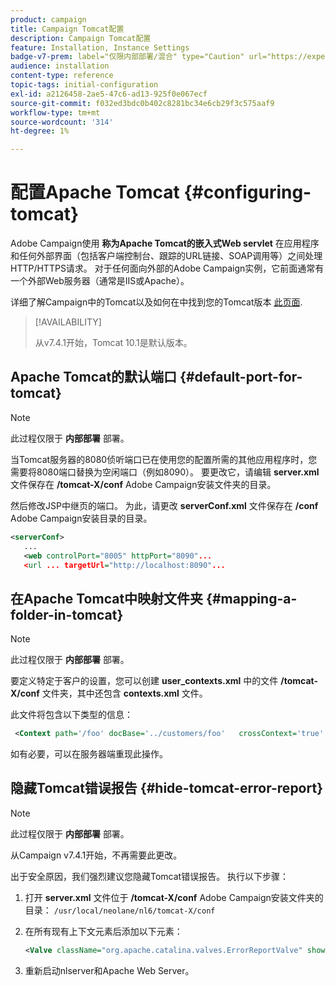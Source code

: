 ```yaml
---
product: campaign
title: Campaign Tomcat配置
description: Campaign Tomcat配置
feature: Installation, Instance Settings
badge-v7-prem: label="仅限内部部署/混合" type="Caution" url="https://experienceleague.adobe.com/docs/campaign-classic/using/installing-campaign-classic/architecture-and-hosting-models/hosting-models-lp/hosting-models.html?lang=zh-Hans" tooltip="仅适用于内部部署和混合部署"
audience: installation
content-type: reference
topic-tags: initial-configuration
exl-id: a2126458-2ae5-47c6-ad13-925f0e067ecf
source-git-commit: f032ed3bdc0b402c8281bc34e6cb29f3c575aaf9
workflow-type: tm+mt
source-wordcount: '314'
ht-degree: 1%

---
```


# 配置Apache Tomcat {#configuring-tomcat}

Adobe Campaign使用 **称为Apache Tomcat的嵌入式Web servlet** 在应用程序和任何外部界面（包括客户端控制台、跟踪的URL链接、SOAP调用等）之间处理HTTP/HTTPS请求。 对于任何面向外部的Adobe Campaign实例，它前面通常有一个外部Web服务器（通常是IIS或Apache）。

详细了解Campaign中的Tomcat以及如何在中找到您的Tomcat版本 [此页面](../../production/using/locate-tomcat-version.md).

>[!AVAILABILITY]
>
> 从v7.4.1开始，Tomcat 10.1是默认版本。
>


## Apache Tomcat的默认端口 {#default-port-for-tomcat}


>[!NOTE]
>
>此过程仅限于 **内部部署** 部署。
>

当Tomcat服务器的8080侦听端口已在使用您的配置所需的其他应用程序时，您需要将8080端口替换为空闲端口（例如8090）。 要更改它，请编辑 **server.xml** 文件保存在 **/tomcat-X/conf** Adobe Campaign安装文件夹的目录。

然后修改JSP中继页的端口。 为此，请更改 **serverConf.xml** 文件保存在 **/conf** Adobe Campaign安装目录的目录。

```xml
<serverConf>
   ...
   <web controlPort="8005" httpPort="8090"...
   <url ... targetUrl="http://localhost:8090"...
```

## 在Apache Tomcat中映射文件夹 {#mapping-a-folder-in-tomcat}


>[!NOTE]
>
>此过程仅限于 **内部部署** 部署。
>

要定义特定于客户的设置，您可以创建 **user_contexts.xml** 中的文件 **/tomcat-X/conf** 文件夹，其中还包含 **contexts.xml** 文件。

此文件将包含以下类型的信息：

```xml
 <Context path='/foo' docBase='../customers/foo'   crossContext='true' debug='0' reloadable='true' trusted='false'/>
```

如有必要，可以在服务器端重现此操作。

## 隐藏Tomcat错误报告 {#hide-tomcat-error-report}


>[!NOTE]
>
>此过程仅限于 **内部部署** 部署。
>
>从Campaign v7.4.1开始，不再需要此更改。
>

出于安全原因，我们强烈建议您隐藏Tomcat错误报告。 执行以下步骤：

1. 打开 **server.xml** 文件位于 **/tomcat-X/conf** Adobe Campaign安装文件夹的目录：  `/usr/local/neolane/nl6/tomcat-X/conf`
1. 在所有现有上下文元素后添加以下元素：

   ```xml
   <Valve className="org.apache.catalina.valves.ErrorReportValve" showReport="false" showServerInfo="false"/>
   ```

1. 重新启动nlserver和Apache Web Server。
